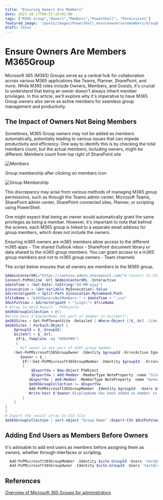 ```yaml
---
title: "Ensuring Owners Are Members"
date: 2023-10-17T09:57:15+01:00
tags: ["M365 Group","Owners","Members","PowerShell", "Permissions"]
featured_image: '/posts/images/PowerShell_ensureownersaremembers/GroupMembership.png'
draft: false
---
```


# Ensure Owners Are Members M365Group

Microsoft 365 (M365) Groups serve as a central hub for collaboration across various M365 applications like Teams, Planner, SharePoint, and more. While M365 roles include Owners, Members, and Guests, it's crucial to understand that being an owner doesn't always inherit member privileges. In this article, we'll explore why it's imperative to have M365 Group owners also serve as active members for seamless group management and productivity.

## The Impact of Owners Not Being Members

Sometimes, M365 Group owners may not be added as members automatically, potentially leading to various issues that can impede productivity and efficiency. One way to identify this is by checking the total members count, but the actual members, including owners, might be different. 
Members count from top right of SharePoint site

![Members](../images/PowerShell_ensureownersaremembers/members.png)

Group membership after clicking on members icon

![Group Membership](../images/PowerShell_ensureownersaremembers/GroupMembership.png)

This discrepancy may arise from various methods of managing M365 group permissions, such as through the Teams admin center, Microsoft Teams, SharePoint admin center, SharePoint connected sites, Planner, or scripting using PowerShell.

One might expect that being an owner would automatically grant the same privileges as being a member. However, it's important to note that behind the scenes, each M365 group is linked to a separate email address for group members, which does not include the owners.

Ensuring m365 owners are m365 members allow access to the different m365 apps 
    - The shared Outlook inbox
    - SharePoint document library or data shared to the m365 group members. You can grant access to a m365 group members and not to m365 group owners 
    - Team channels 

The script below ensures that all owners are members to the M365 group.

```powerShell
$AdminCenterURL="https://contoso-admin.sharepoint.com/"# Connect to SharePoint Online admin center
Connect-PnPOnline -Url $AdminCenterURL -Interactive
$dateTime = (Get-Date).toString("dd-MM-yyyy")
$invocation = (Get-Variable MyInvocation).Value
$directorypath = Split-Path $invocation.MyCommand.Path
$fileName = "m365OwnersNotMembers-" + $dateTime + ".csv"
$OutPutView = $directorypath + "\Logs\"+ $fileName
# Array to Hold Result - PSObjects
$m365GroupCollection = @()
#Write-host $"$ownerName not part of member in $siteUrl";
$m365Sites = Get-PnPTenantSite -Detailed | Where-Object {($_.Url -like '*/TEST-*'-or $_.Template -eq 'TEAMCHANNEL#1') -and $_.Template -ne 'RedirectSite#0' }
$m365Sites | ForEach-Object {   
    $groupId = $_.GroupId;
    $siteUrl = $_.Url;
     if($_.Template -eq "GROUP#0")
     {
       #if owner is not part of m365 group member
    (Get-PnPMicrosoft365GroupOwner -Identity $groupId -ErrorAction Ignore) | foreach-object {
       $owner = $_;
        if(!(Get-PnPMicrosoft365GroupMember -Identity $groupId  -ErrorAction Ignore| Where-Object {$_.DisplayName -eq $owner.DisplayName}))
        {
            $ExportVw = New-Object PSObject
            $ExportVw | Add-Member -MemberType NoteProperty -name "Site URL" -value $siteUrl
           $ExportVw | Add-Member -MemberType NoteProperty -name "Owner Name" -value $owner.DisplayName
           $m365GroupCollection += $ExportVw
           Add-PnPMicrosoft365GroupMember -Identity $groupId  -Users $owner.Email
           Write-host $"$owner.DisplayName has been added as member in $siteUrl";
        }
    }
}
}
# Export the result array to CSV file
$m365GroupCollection | sort-object "Group Name" |Export-CSV $OutPutView -Force -NoTypeInformation
```

## Adding End Users as Members Before Owners

It's advisable to add end users as members before assigning them as owners, whether through interfaces or scripting.

```powerShell
  Add-PnPMicrosoft365GroupMember -Identity $site.GroupId -Users 'test@contoso.onmicrosoft.com'
  Add-PnPMicrosoft365GroupOwner -Identity $site.GroupId -Users 'test@contoso.onmicrosoft.com'
```

## References

[Overview of Microsoft 365 Groups for administrators](https://learn.microsoft.com/en-us/microsoft-365/admin/create-groups/office-365-groups?view=o365-worldwide)

